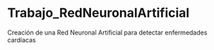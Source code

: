 # Trabajo_RedNeuronalArtificial
Creación de una Red Neuronal Artificial para detectar enfermedades cardíacas
